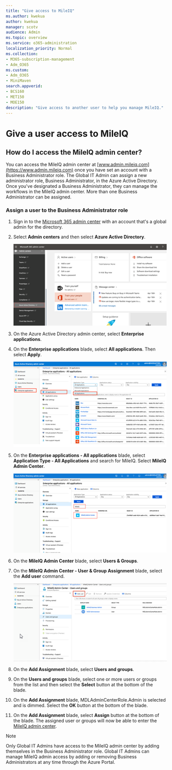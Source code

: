```yaml
---
title: "Give access to MileIQ"
ms.author: kwekua
author: kwekua
manager: scotv
audience: Admin
ms.topic: overview
ms.service: o365-administration
localization_priority: Normal
ms.collection: 
- M365-subscription-management 
- Adm_O365
ms.custom:
- Adm_O365
- MiniMaven
search.appverid:
- BCS160
- MET150
- MOE150
description: "Give access to another user to help you manage MileIQ."
---
```


# Give a user access to MileIQ

## How do I access the MileIQ admin center?

You can access the MileIQ admin center at [www.admin.mileiq.com](https://www.admin.mileiq.com) once you have set an account with a Business Administrator role. The Global IT Admin can assign a new administrator role, Business Administrator, in the Azure Active Directory. Once you've designated a Business Administrator, they can manage the workflows in the MileIQ admin center. More than one Business Administrator can be assigned.

### Assign a user to the Business Administrator role

1. Sign in to the [Microsoft 365 admin center](https://admin.microsoft.com/) with an account that's a global admin for the directory.
2. Select **Admin centers** and then select **Azure Active Directory**. 

    ![Azure Active Directory](media/mileiq-azure-active-directory.png)

3. On the Azure Active Directory admin center, select **Enterprise applications**.
4. On the **Enterprise applications** blade, select **All applications**. Then select **Apply**.

    ![Enterprise applications all applications](media/mileiq-enterprise-applications-all.png)

5. On the **Enterprise applications - All applications** blade, select **Application Type - All Applications** and search for MileIQ. Select **MileIQ Admin Center**.  

     ![Select MileIQ admin center](media/mileiq-admin-center.png)

6. On the **MileIQ Admin Center** blade, select **Users & Groups**.  
7. On the **MileIQ Admin Center - User & Group Assignment** blade, select the **Add user** command.

     ![Add user](media/mileiq-add-user.png)

8. On the **Add Assignment** blade, select **Users and groups**.  
9. On the **Users and groups** blade, select one or more users or groups from the list and then select the **Select** button at the bottom of the blade. 
10. On the **Add Assignment** blade, MDLAdminCenterRole.Admin is selected and is dimmed. Select the **OK** button at the bottom of the blade. 
11. On the **Add Assignment** blade, select **Assign** button at the bottom of the blade. The assigned user or groups will now be able to enter the [MileIQ admin center](https://www.admin.mileiq.com).  

> [!NOTE]
> Only Global IT Admins have access to the MileIQ admin center by adding themselves in the Business Administrator role. Global IT Admins can manage MileIQ admin access by adding or removing Business Administrators at any time through the Azure Portal.
